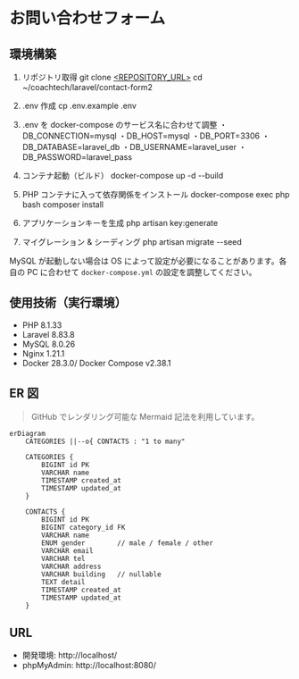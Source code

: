 # お問い合わせフォーム

## 環境構築
1. リポジトリ取得
git clone [<REPOSITORY_URL>](https://github.com/bunta27/contact-form2.git)
cd ~/coachtech/laravel/contact-form2

2. .env 作成
cp .env.example .env

3. .env を docker-compose のサービス名に合わせて調整
   ・DB_CONNECTION=mysql
   ・DB_HOST=mysql
   ・DB_PORT=3306
   ・DB_DATABASE=laravel_db
   ・DB_USERNAME=laravel_user
   ・DB_PASSWORD=laravel_pass

5. コンテナ起動（ビルド）
docker-compose up -d --build

6. PHP コンテナに入って依存関係をインストール
docker-compose exec php bash
composer install

7. アプリケーションキーを生成
php artisan key:generate

8. マイグレーション & シーディング
php artisan migrate --seed

MySQL が起動しない場合は OS によって設定が必要になることがあります。各自の PC に合わせて `docker-compose.yml` の設定を調整してください。

## 使用技術（実行環境）
- PHP 8.1.33
- Laravel 8.83.8
- MySQL 8.0.26
- Nginx 1.21.1
- Docker 28.3.0/ Docker Compose v2.38.1

## ER 図
> GitHub でレンダリング可能な Mermaid 記法を利用しています。

```mermaid
erDiagram
    CATEGORIES ||--o{ CONTACTS : "1 to many"

    CATEGORIES {
        BIGINT id PK
        VARCHAR name
        TIMESTAMP created_at
        TIMESTAMP updated_at
    }

    CONTACTS {
        BIGINT id PK
        BIGINT category_id FK
        VARCHAR name
        ENUM gender        // male / female / other
        VARCHAR email
        VARCHAR tel
        VARCHAR address
        VARCHAR building   // nullable
        TEXT detail
        TIMESTAMP created_at
        TIMESTAMP updated_at
    }
```

## URL
- 開発環境: http://localhost/
- phpMyAdmin: http://localhost:8080/
